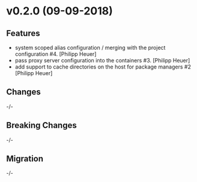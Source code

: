 # v0.2.0 (09-09-2018)

## Features

* system scoped alias configuration / merging with the project configuration #4. [Philipp Heuer]
* pass proxy server configuration into the containers #3. [Philipp Heuer]
* add support to cache directories on the host for package managers #2 [Philipp Heuer]

## Changes

-/-

## Breaking Changes

-/-

## Migration

-/-
